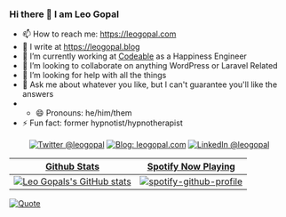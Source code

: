 ### Hi there 👋 I am Leo Gopal

- 📫 How to reach me: https://leogopal.com
- 📝 I write at https://leogopal.blog
- 🔭 I’m currently working at [Codeable](https://codeable.io/) as a Happiness Engineer
- 👯 I’m looking to collaborate on anything WordPress or Laravel Related
- 🤔 I’m looking for help with all the things
- 💬 Ask me about whatever you like, but I can't guarantee you'll like the answers
- - 😄 Pronouns: he/him/them
- ⚡ Fun fact: former hypnotist/hypnotherapist

<div align="center">
    <p><a href="https://twitter.com/leogopal/"><img alt="Twitter @leogopal" align="center" src="https://img.shields.io/badge/-@leogopal-gray.svg?colorA=6A788D&colorB=1da1f2&style=for-the-badge" /></a>
    <a href="https://leogopal.com/"><img alt="Blog: leogopal.com" align="center" src="https://img.shields.io/badge/-Visit%20Website-gray.svg?colorA=6A788D&colorB=6A788D&style=for-the-badge" /></a>
    <a href="https://www.linkedin.com/in/leogopal/"><img alt="LinkedIn @leogopal" align="center" src="https://img.shields.io/badge/LINKEDIN-gray.svg?colorA=6A788D&colorB=6A788D&style=for-the-badge" </a></p> 
</div>

| Github Stats        | Spotify Now Playing           | 
| ------------- |:-------------:|
| ![Leo Gopals's GitHub stats](https://github-readme-stats.vercel.app/api?username=leogopal&show_icons=true&theme=radical)     | ![spotify-github-profile](https://spotify-github-profile.vercel.app/api/view?uid=leogopal&cover_image=true&theme=default) |

![Quote](https://github-readme-quotes.herokuapp.com/quote?theme=dark&animation=default&layout=default&font=default)
